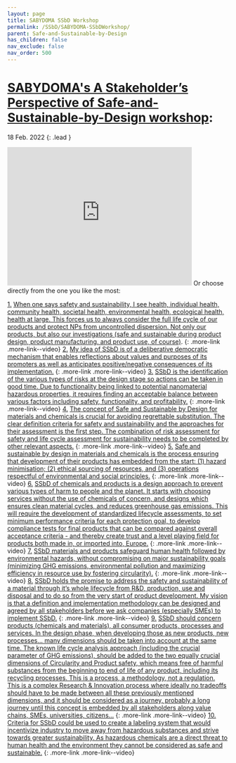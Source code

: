 ```yaml
---
layout: page
title: SABYDOMA SSbD Workshop
permalink: /SSbD/SABYDOMA-SSbDWorkshop/
parent: Safe-and-Sustainable-by-Design
has_children: false
nav_exclude: false
nav_order: 500
---
```


# [SABYDOMA's A Stakeholder’s Perspective of Safe-and-Sustainable-by-Design workshop](https://zenodo.org/record/6326436#.YkRloShByUk):
18 Feb. 2022
{: .lead }

<iframe width="420" height="315" src="https://www.youtube.com/embed/4QRcJLRqBkU" frameborder="0" allowfullscreen="allowfullscreen">&nbsp;</iframe>
Or choose directly from the one you like the most:

[1.](https://www.youtube.com/embed/4QRcJLRqBkU?t=933) 
[When one says safety and sustainability, I see health, individual health, community health, societal health, environmental health, ecological health, health at large. This forces us to always consider the full life cycle of our products and protect NPs from uncontrolled dispersion. Not only our products, but also our investigations (safe and sustainable during product design, product manufacturing, and product use, of course)](https://www.youtube.com/embed/4QRcJLRqBkU?t=933).
{: .more-link .more-link--video}
[2.](https://www.youtube.com/embed/4QRcJLRqBkU?start=1330&end=1840) 
[My idea of SSbD is of a deliberative democratic mechanism that enables reflections about values and purposes of its promoters as well as anticipates positive/negative consequences of its implementation.](https://www.youtube.com/embed/4QRcJLRqBkU?start=1330&end=1840)
{: .more-link .more-link--video}
[3.](https://www.youtube.com/embed/4QRcJLRqBkU?start=1840&end=2273) 
[SSbD is the identification of the various types of risks at the design stage so actions can be taken in good time. Due to functionality being linked to potential nanomaterial hazardous properties, it requires finding an acceptable balance between various factors including safety, functionality, and profitability.](https://www.youtube.com/embed/4QRcJLRqBkU?start=1840&end=2273)
{: .more-link .more-link--video}
[4.](https://www.youtube.com/embed/4QRcJLRqBkU?start=2273&end=2896) 
[The concept of Safe and Sustainable by Design for materials and chemicals is crucial for avoiding regrettable substitution. The clear definition criteria for safety and sustainability and the approaches for their assessment is the first step. The combination of risk assessment for safety and life cycle assessment for sustainability needs to be completed by other relevant aspects.](https://www.youtube.com/embed/4QRcJLRqBkU?start=2273&end=2896)
{: .more-link .more-link--video}
[5.](https://www.youtube.com/embed/4QRcJLRqBkU?start=2896&end=3213) 
[Safe and sustainable by design in materials and chemicals is the process ensuring that development of their products has embedded from the start: (1) hazard minimisation; (2) ethical sourcing of resources, and (3) operations respectful of environmental and social principles.](https://www.youtube.com/embed/4QRcJLRqBkU?start=2896&end=3213)
{: .more-link .more-link--video}
[6.](https://www.youtube.com/embed/4QRcJLRqBkU?start=3213&end=3540) 
[SSbD of chemicals and products is a design approach to prevent various types of harm to people and the planet. It starts with choosing services without the use of chemicals of concern, and designs which ensures clean material cycles, and reduces greenhouse gas emissions. This will require the development of standardized lifecycle assessments, to set minimum performance criteria for each protection goal, to develop compliance tests for final products that can be compared against overall acceptance criteria - and thereby create trust and a level playing field for products both made in, or imported into, Europe.](https://www.youtube.com/embed/4QRcJLRqBkU?start=3213&end=3540)
{: .more-link .more-link--video}
[7.](https://www.youtube.com/embed/4QRcJLRqBkU?start=3540&end=4133) 
[SSbD materials and products safeguard human health followed by environmental hazards, without compromising on major sustainability goals (minimizing GHG emissions, environmental pollution and maximizing efficiency in resource use by fostering circularity).](https://www.youtube.com/embed/4QRcJLRqBkU?start=3540&end=4133)
{: .more-link .more-link--video}
[8.](https://www.youtube.com/embed/4QRcJLRqBkU?start=4133&end=4465) 
[SSbD holds the promise to address the safety and sustainability of a material through it’s whole lifecycle from R&D, production, use and disposal and to do so from the very start of product development. My vision is that a definition and implementation methodology can be designed and agreed by all stakeholders before we ask companies (especially SMEs) to implement SSbD.](https://www.youtube.com/embed/4QRcJLRqBkU?start=4133&end=4465)
{: .more-link .more-link--video}
[9.](https://www.youtube.com/embed/4QRcJLRqBkU?start=4465&end=4771) 
[SSbD should concern products (chemicals and materials), all consumer products, processes and services. In the design phase, when developing those as new products, new processes… many dimensions should be taken into account at the same time. The known life cycle analysis approach (including the crucial parameter of GHG emissions), should be added to the two equally crucial dimensions of Circularity and Product safety, which means free of harmful substances from the beginning to end of life of any product, including its recycling processes. This is a process, a methodology, not a regulation. This is a complex Research & Innovation process where ideally no tradeoffs should have to be made between all these previously mentioned dimensions, and it should be considered as a journey, probably a long journey until this concept is embedded by all stakeholders along value chains, SMEs, universities, citizens…](https://www.youtube.com/embed/4QRcJLRqBkU?start=4465&end=4771)
{: .more-link .more-link--video}
[10.](https://www.youtube.com/embed/4QRcJLRqBkU?start=4771) 
[Criteria for SSbD could be used to create a labeling system that would incentivize industry to move away from hazardous substances and strive towards greater sustainability. As hazardous chemicals are a direct threat to human health and the environment they cannot be considered as safe and sustainable.](https://www.youtube.com/embed/4QRcJLRqBkU?start=4771)
{: .more-link .more-link--video}
